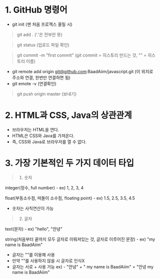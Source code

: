 # 1. GitHub 명령어
- git init (맨 처음 프로젝스 올릴 시)
> git add . ('.'은 전부란 뜻)

> git status (업로드 파일 확인)

> git commit -m "first commit" (git commit = 히스토리 만드는 것, "" = 히스토리 이름)
- git remote add origin git@github.com:BaadAiim/javascript.git (이 위치로 주소와 연결, 한번만 연결하면 됨)
- git emote -v (연결확인)
> git push origin master (보내기)

# 2. HTML과 CSS, Java의 상관관계
- 브라우저는 HTML을 연다.
- HTML은 CSS와 Java를 가져온다.
- 즉, CSS와 Java로 브라우저를 열 수 없다.


# 3. 가장 기본적인 두 가지 데이터 타입
> 1. 숫자

integer(정수, full number) - ex) 1, 2, 3, 4

float(부동소수점, 떠돌이 소수점, floating point) - ex) 1.5, 2.5, 3.5, 4.5
- 숫자는 사칙연산이 가능
> 2. 글자

text(문자) - ex) "hello", "안녕"

string(처음부터 끝까지 모두 글자로 이뤄져있는 것, 글자로 이루어진 문장) - ex) "my name is BaadAiim"

- 글자는 ""를 이용해 사용
- 만약 ""를 사용하지 않을 시 글자로 인식X
- 글자는 서로 + 사용 가능 ex) - "안녕" + " my name is BaadAiim" = "안녕 my name is BaadAiim"
